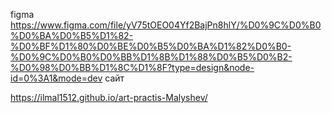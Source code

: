 figma
https://www.figma.com/file/yV75tOEO04Yf2BajPn8hlY/%D0%9C%D0%B0%D0%BA%D0%B5%D1%82-%D0%BF%D1%80%D0%BE%D0%B5%D0%BA%D1%82%D0%B0-%D0%9C%D0%B0%D0%BB%D1%8B%D1%88%D0%B5%D0%B2-%D0%98%D0%BB%D1%8C%D1%8F?type=design&node-id=0%3A1&mode=dev
сайт

https://ilmal1512.github.io/art-practis-Malyshev/
